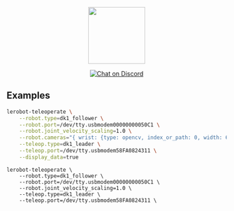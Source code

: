 <p align="center">
    <img src="https://github.com/robot-learning-co/trlc-dk1/blob/v0.2_refactor/media/demo.gif"
        height="130">
</p>
<p align="center">
    <a href="https://discord.gg/PTZ3CN5WkJ">
        <img src="https://img.shields.io/discord/1409155673572249672?logo=discord&logoColor=white"
            alt="Chat on Discord"></a>
</p>

## Examples
```bash
lerobot-teleoperate \
    --robot.type=dk1_follower \
    --robot.port=/dev/tty.usbmodem00000000050C1 \
    --robot.joint_velocity_scaling=1.0 \
    --robot.cameras="{ wrist: {type: opencv, index_or_path: 0, width: 640, height: 360, fps: 30}}" \
    --teleop.type=dk1_leader \
    --teleop.port=/dev/tty.usbmodem58FA0824311 \
    --display_data=true
```
```
lerobot-teleoperate \
    --robot.type=dk1_follower \
    --robot.port=/dev/tty.usbmodem00000000050C1 \
    --robot.joint_velocity_scaling=1.0 \
    --teleop.type=dk1_leader \
    --teleop.port=/dev/tty.usbmodem58FA0824311 \
```